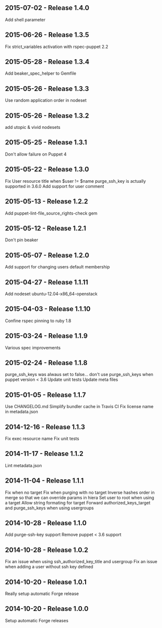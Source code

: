 ## 2015-07-02 - Release 1.4.0

Add shell parameter

## 2015-06-26 - Release 1.3.5

Fix strict_variables activation with rspec-puppet 2.2

## 2015-05-28 - Release 1.3.4

Add beaker_spec_helper to Gemfile

## 2015-05-26 - Release 1.3.3

Use random application order in nodeset

## 2015-05-26 - Release 1.3.2

add utopic & vivid nodesets

## 2015-05-25 - Release 1.3.1

Don't allow failure on Puppet 4

## 2015-05-22 - Release 1.3.0

Fix User resource title when $user != $name
purge_ssh_key is actually supported in 3.6.0
Add support for user comment

## 2015-05-13 - Release 1.2.2

Add puppet-lint-file_source_rights-check gem

## 2015-05-12 - Release 1.2.1

Don't pin beaker

## 2015-05-07 - Release 1.2.0

Add support for changing users default membership

## 2015-04-27 - Release 1.1.11

Add nodeset ubuntu-12.04-x86_64-openstack

## 2015-04-03 - Release 1.1.10

Confine rspec pinning to ruby 1.8

## 2015-03-24 - Release 1.1.9

Various spec improvements

## 2015-02-24 - Release 1.1.8

purge_ssh_keys was alwaus set to false...
don't use purge_ssh_keys when puppet version < 3.6
Update unit tests
Update meta files

## 2015-01-05 - Release 1.1.7

Use CHANGELOG.md
Simplify bundler cache in Travis CI
Fix license name in metadata.json

## 2014-12-16 - Release 1.1.3

Fix exec resource name
Fix unit tests

## 2014-11-17 - Release 1.1.2

Lint metadata.json

## 2014-11-04 - Release 1.1.1

Fix when no target
Fix when purging with no target
Inverse hashes order in merge so that we can override params in hiera
Set user to root when using a target
Allow string formating for target
Forward authorized_keys_target and purge_ssh_keys when using usergroups

## 2014-10-28 - Release 1.1.0

Add purge-ssh-key support
Remove puppet < 3.6 support

## 2014-10-28 - Release 1.0.2

Fix an issue when using ssh_authorized_key_title and usergroup
Fix an issue when adding a user without ssh key defined

## 2014-10-20 - Release 1.0.1

Really setup automatic Forge release

## 2014-10-20 - Release 1.0.0

Setup automatic Forge releases
